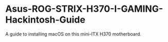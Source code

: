 # Asus-ROG-STRIX-H370-I-GAMING-Hackintosh-Guide
A guide to installing macOS on this mini-ITX H370 motherboard.
